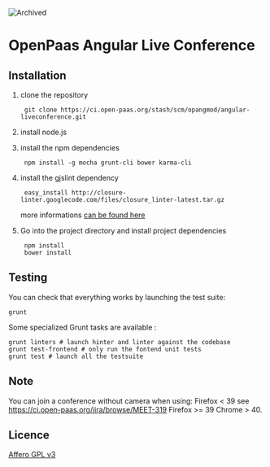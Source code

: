 ![Archived](https://img.shields.io/badge/Current_Status-archived-blue?style=flat)

# OpenPaas Angular Live Conference

## Installation

1. clone the repository

        git clone https://ci.open-paas.org/stash/scm/opangmod/angular-liveconference.git

2. install node.js

3. install the npm dependencies

        npm install -g mocha grunt-cli bower karma-cli
    
4. install the gjslint dependency

        easy_install http://closure-linter.googlecode.com/files/closure_linter-latest.tar.gz

    more informations [can be found here](https://developers.google.com/closure/utilities/docs/linter_howto)
    
5. Go into the project directory and install project dependencies

        npm install
        bower install

## Testing

You can check that everything works by launching the test suite:

    grunt

Some specialized Grunt tasks are available :

    grunt linters # launch hinter and linter against the codebase
    grunt test-frontend # only run the fontend unit tests
    grunt test # launch all the testsuite

## Note

You can join a conference without camera when using:
    Firefox < 39 see https://ci.open-paas.org/jira/browse/MEET-319
    Firefox >= 39
    Chrome > 40.

Licence
-------

[Affero GPL v3](http://www.gnu.org/licenses/agpl-3.0.html)
